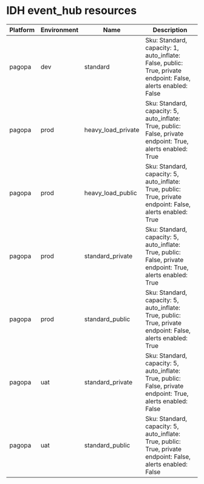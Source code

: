 # IDH event_hub resources
|Platform| Environment| Name | Description | 
|------|---------|----|---|
|pagopa|dev|standard| Sku: Standard, capacity: 1, auto_inflate: False, public: True, private endpoint: False, alerts enabled: False |
|pagopa|prod|heavy_load_private| Sku: Standard, capacity: 5, auto_inflate: True, public: False, private endpoint: True, alerts enabled: True |
|pagopa|prod|heavy_load_public| Sku: Standard, capacity: 5, auto_inflate: True, public: True, private endpoint: False, alerts enabled: True |
|pagopa|prod|standard_private| Sku: Standard, capacity: 5, auto_inflate: True, public: False, private endpoint: True, alerts enabled: True |
|pagopa|prod|standard_public| Sku: Standard, capacity: 5, auto_inflate: True, public: True, private endpoint: False, alerts enabled: True |
|pagopa|uat|standard_private| Sku: Standard, capacity: 5, auto_inflate: True, public: False, private endpoint: True, alerts enabled: False |
|pagopa|uat|standard_public| Sku: Standard, capacity: 5, auto_inflate: True, public: True, private endpoint: False, alerts enabled: False |
